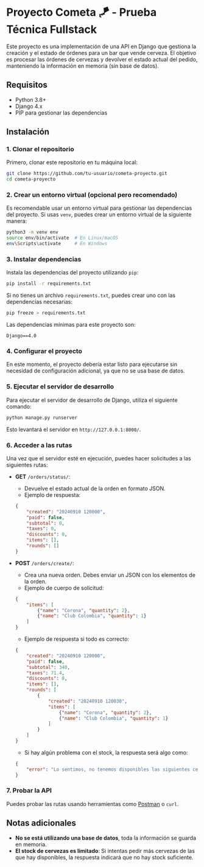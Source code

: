 # Proyecto Cometa 🪁 - Prueba Técnica Fullstack

Este proyecto es una implementación de una API en Django que gestiona la creación y el estado de órdenes para un bar que vende cerveza. El objetivo es procesar las órdenes de cervezas y devolver el estado actual del pedido, manteniendo la información en memoria (sin base de datos).

## Requisitos

- Python 3.8+
- Django 4.x
- PIP para gestionar las dependencias

## Instalación

### 1. Clonar el repositorio

Primero, clonar este repositorio en tu máquina local:

```bash
git clone https://github.com/tu-usuario/cometa-proyecto.git
cd cometa-proyecto
```

### 2. Crear un entorno virtual (opcional pero recomendado)

Es recomendable usar un entorno virtual para gestionar las dependencias del proyecto. Si usas `venv`, puedes crear un entorno virtual de la siguiente manera:

```bash
python3 -m venv env
source env/bin/activate  # En Linux/macOS
env\Scripts\activate     # En Windows
```

### 3. Instalar dependencias

Instala las dependencias del proyecto utilizando `pip`:

```bash
pip install -r requirements.txt
```

Si no tienes un archivo `requirements.txt`, puedes crear uno con las dependencias necesarias:

```bash
pip freeze > requirements.txt
```

Las dependencias mínimas para este proyecto son:

```
Django==4.0
```

### 4. Configurar el proyecto

En este momento, el proyecto debería estar listo para ejecutarse sin necesidad de configuración adicional, ya que no se usa base de datos.

### 5. Ejecutar el servidor de desarrollo

Para ejecutar el servidor de desarrollo de Django, utiliza el siguiente comando:

```bash
python manage.py runserver
```

Esto levantará el servidor en `http://127.0.0.1:8000/`.

### 6. Acceder a las rutas

Una vez que el servidor esté en ejecución, puedes hacer solicitudes a las siguientes rutas:

- **GET** `/orders/status/`:
    - Devuelve el estado actual de la orden en formato JSON.
    - Ejemplo de respuesta:
    ```json
    {
        "created": "20240910 120000",
        "paid": false,
        "subtotal": 0,
        "taxes": 0,
        "discounts": 0,
        "items": [],
        "rounds": []
    }
    ```

- **POST** `/orders/create/`:
    - Crea una nueva orden. Debes enviar un JSON con los elementos de la orden.
    - Ejemplo de cuerpo de solicitud:
    ```json
    {
        "items": [
            {"name": "Corona", "quantity": 2},
            {"name": "Club Colombia", "quantity": 1}
        ]
    }
    ```

    - Ejemplo de respuesta si todo es correcto:
    ```json
    {
        "created": "20240910 120000",
        "paid": false,
        "subtotal": 340,
        "taxes": 71.4,
        "discounts": 0,
        "items": [],
        "rounds": [
            {
                "created": "20240910 120030",
                "items": [
                    {"name": "Corona", "quantity": 2},
                    {"name": "Club Colombia", "quantity": 1}
                ]
            }
        ]
    }
    ```

    - Si hay algún problema con el stock, la respuesta será algo como:
    ```json
    {
        "error": "Lo sentimos, no tenemos disponibles las siguientes cervezas: Quilmes."
    }
    ```

### 7. Probar la API

Puedes probar las rutas usando herramientas como [Postman](https://www.postman.com/) o `curl`.

## Notas adicionales

- **No se está utilizando una base de datos**, toda la información se guarda en memoria.
- **El stock de cervezas es limitado**: Si intentas pedir más cervezas de las que hay disponibles, la respuesta indicará que no hay stock suficiente.



